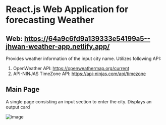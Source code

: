 # React.js Web Application for forecasting Weather

## Web: https://64a9c6fd9a139333e54199a5--jhwan-weather-app.netlify.app/
Provides weather information of the input city name. 
Utilizes following API:
1. OpenWeather API: https://openweathermap.org/current
2. API-NINJAS TimeZone API: https://api-ninjas.com/api/timezone

## Main Page
A single page consisting an input section to enter the city.
Displays an output card 

![image](https://github.com/junhwanlee2316/Weather_Application/assets/65512890/912fe0cb-b23f-4da4-89be-e0bdfc18aed4)

